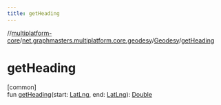 ```yaml
---
title: getHeading
---
```

//[multiplatform-core](../../../index.html)/[net.graphmasters.multiplatform.core.geodesy](../index.html)/[Geodesy](index.html)/[getHeading](get-heading.html)



# getHeading



[common]\
fun [getHeading](get-heading.html)(start: [LatLng](../../net.graphmasters.multiplatform.core.model/-lat-lng/index.html), end: [LatLng](../../net.graphmasters.multiplatform.core.model/-lat-lng/index.html)): [Double](https://kotlinlang.org/api/latest/jvm/stdlib/kotlin/-double/index.html)




